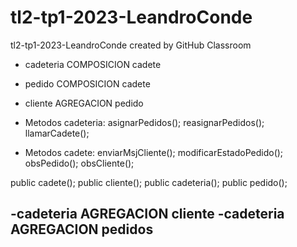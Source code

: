 # tl2-tp1-2023-LeandroConde
tl2-tp1-2023-LeandroConde created by GitHub Classroom


- cadeteria COMPOSICION cadete
- pedido COMPOSICION cadete
- cliente AGREGACION pedido

- Metodos cadeteria:
    asignarPedidos();
    reasignarPedidos();
    llamarCadete();
- Metodos cadete:
    enviarMsjCliente();
    modificarEstadoPedido();
    obsPedido();
    obsCliente();

public cadete();
public cliente();
public cadeteria();
public pedido();

-cadeteria AGREGACION cliente
-cadeteria AGREGACION pedidos
-
